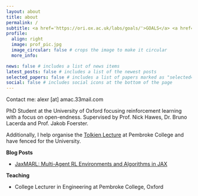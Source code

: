 ```yaml
---
layout: about
title: about
permalink: /
subtitle: <a href='https://ori.ox.ac.uk/labs/goals/'>GOALS</a> <a href='https://foersterlab.com/'>FLAIR</a> Groups, University of Oxford
profile:
  align: right
  image: prof_pic.jpg
  image_circular: false # crops the image to make it circular
  more_info:

news: false # includes a list of news items
latest_posts: false # includes a list of the newest posts
selected_papers: false # includes a list of papers marked as "selected={true}"
social: false # includes social icons at the bottom of the page
---
```


Contact me: alexr [at] amac.33mail.com

PhD Student at the University of Oxford focusing reinforcement learning with a focus on open-endness. Supervised by Prof. Nick Hawes, Dr. Bruno Lacerda and Prof. Jakob Foerster.

Additionally, I help organise the [Tolkien Lecture](https://tolkienlecture.org/) at Pembroke College and have fenced for the University.

**Blog Posts**

- [JaxMARL: Multi-Agent RL Environments and Algorithms in JAX](https://blog.foersterlab.com/jaxmarl/)

**Teaching**

- College Lecturer in Engineering at Pembroke College, Oxford

